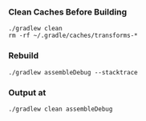 


### Clean Caches Before Building
```
./gradlew clean
rm -rf ~/.gradle/caches/transforms-*
```

### Rebuild
```
./gradlew assembleDebug --stacktrace
```


### Output at
```
./gradlew clean assembleDebug
```
